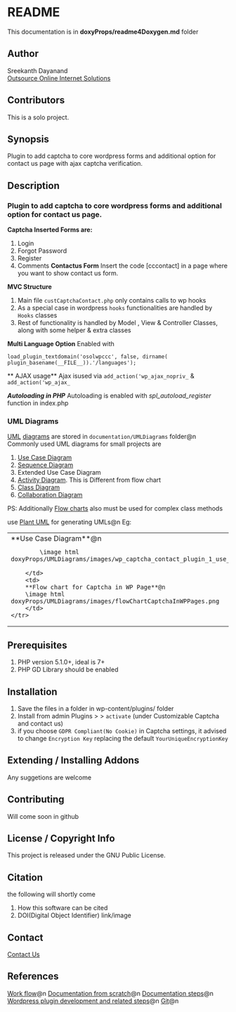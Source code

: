 # README

This documentation is in **doxyProps/readme4Doxygen.md** folder
<!-- Replace ^[^#]([\r\n]*) with blank to make a template. In note pad you can also use `negative lookahead` ^(?!") -->

## Author

Sreekanth Dayanand <br />
[Outsource Online Internet Solutions](http://www.outsource-online.net/)

## Contributors

This is a solo project.


## Synopsis

Plugin to add captcha to core wordpress forms and additional option for contact us page with ajax captcha verification.

## Description

### Plugin to add captcha to core wordpress forms and additional option for contact us page.

**Captcha Inserted Forms are:**
1. Login
2. Forgot Password
3. Register
4. Comments
**Contactus Form** 
Insert the code [cccontact] in a page where you want to show contact us form. 

**MVC Structure**
1. Main file `custCaptchaContact.php` only contains calls to wp hooks
2. As a special case in wordpress `hooks` functionalities are handled by `Hooks` classes
3. Rest of functionality is handled by Model , View & Controller Classes, along with some helper & extra classes

**Multi Language Option**
Enabled with 
```
load_plugin_textdomain('osolwpccc', false, dirname( plugin_basename(__FILE__)).'/languages');
```
** AJAX usage**
Ajax isused via `add_action('wp_ajax_nopriv_` & `add_action('wp_ajax_`

***Autoloading in PHP***
Autoloading is enabled with *spl_autoload_register* function in index.php

### UML Diagrams

[UML](https://www.javatpoint.com/uml) [diagrams](https://www.javatpoint.com/uml-diagrams) are stored in `documentation/UMLDiagrams` folder@n
Commonly used UML diagrams for small projects are

1. [Use Case Diagram](https://plantuml.com/use-case-diagram)
2. [Sequence Diagram](https://plantuml.com/sequence-diagram)
3. Extended Use Case Diagram
4. [Activity Diagram](https://plantuml.com/activity-diagram-beta). This is Different from flow chart
5. [Class Diagram](https://plantuml.com/class-diagram)
6. [Collaboration Diagram](https://www.javatpoint.com/uml-collaboration-diagram)

PS: Additionally [Flow charts](https://github.com/adrai/flowchart.js) also must be used for complex class methods

use [Plant UML](https://plantuml.com/) for generating UMLs@n
Eg: 
<table>
	<tr>
		<td valign="top">
			**Use Case Diagram**@n

			\image html doxyProps/UMLDiagrams/images/wp_captcha_contact_plugin_1_use_case.png
			
		</td>
		<td>
		**Flow chart for Captcha in WP Page**@n
		\image html doxyProps/UMLDiagrams/images/flowChartCaptchaInWPPages.png
		</td>
	</tr>
</table>



## Prerequisites

1. PHP version 5.1.0+, ideal is 7+
2. PHP GD Library should be enabled


## Installation

1. Save the files in a  folder in wp-content/plugins/ folder
2. Install from admin Plugins &gt; &gt; `activate` (under Customizable Captcha and contact us) 
3. if you choose `GDPR Compliant(No Cookie)` in Captcha settings, it advised to change `Encryption Key` replacing the default `YourUniqueEncryptionKey` 
## Extending / Installing Addons

Any suggetions are welcome

## Contributing

Will come soon in github

## License / Copyright Info

This project is released under the GNU Public License.

## Citation
the following will shortly come 
1. How this software can be cited
2. DOI(Digital Object Identifier) link/image

## Contact

[Contact Us](https://outsource-online.net/contact-us.html)

## References

[Work flow](http://www.outsource-online.net/blog/demos/doxygenComments/)@n
[Documentation from scratch](http://www.outsource-online.net/blog/2022/10/17/documentation-from-scratch/)@n
[Documentation steps](http://www.outsource-online.net/blog/2022/07/13/doxygen-basics/)@n
[Wordpress plugin development and related steps](http://www.outsource-online.net/blog/2022/07/02/developing-wordpress-plugin/)@n
[Git](http://www.outsource-online.net/blog/2022/06/13/git-command-line-tutorials/#git_html_pages)@n